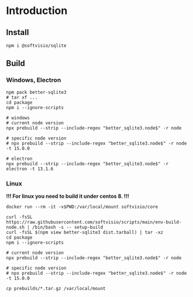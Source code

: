 # Introduction

## Install

```shell
npm i @softvisio/sqlite
```

## Build

### Windows, Electron

```shell
npm pack better-sqlite3
# tar xf ...
cd package
npm i --ignore-scripts

# windows
# current node version
npx prebuild --strip --include-regex "better_sqlite3.node$" -r node

# specific node version
# npx prebuild --strip --include-regex "better_sqlite3.node$" -r node -t 15.0.0

# electron
npx prebuild --strip --include-regex "better_sqlite3.node$" -r electron -t 13.1.6
```

### Linux

**!!! For linux you need to build it under centos 8. !!!**

```shell
docker run --rm -it -v$PWD:/var/local/mount softvisio/core

curl -fsSL https://raw.githubusercontent.com/softvisio/scripts/main/env-build-node.sh | /bin/bash -s -- setup-build
curl -fsSL $(npm view better-sqlite3 dist.tarball) | tar -xz
cd package
npm i --ignore-scripts

# current node version
npx prebuild --strip --include-regex "better_sqlite3.node$" -r node

# specific node version
# npx prebuild --strip --include-regex "better_sqlite3.node$" -r node -t 15.0.0

cp prebuilds/*.tar.gz /var/local/mount
```
